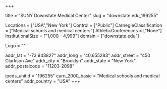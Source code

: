 
+++

title = "SUNY Downstate Medical Center"
slug = "downstate.edu_196255"

Locations = ["USA","New York"]
Control = ["Public"]
CarnegieClassification = ["Medical schools and medical centers"]
AthleticConferences = ["None"]
InstitutionalSize = ["1,000 - 4,999"]
domain = ["downstate.edu"]

Logo = ""

addr_lat = "-73.943827"
addr_long = "40.655283"
addr_street = "450 Clarkson Ave"
addr_city = "Brooklyn"
addr_state = "New York"
addr_postalcode = "11203-2098"

ipeds_unitid = "196255"
carn_2000_basic = "Medical schools and medical centers"
addr_country = "USA"
+++
    
